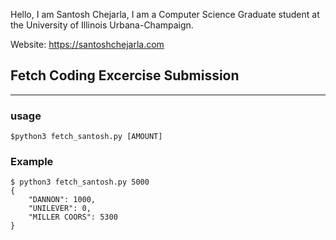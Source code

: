 Hello, I am Santosh Chejarla, I am a Computer Science Graduate student at the University of Illinois Urbana-Champaign. 

Website: https://santoshchejarla.com


## Fetch Coding Excercise Submission
---

### usage
```
$python3 fetch_santosh.py [AMOUNT]
```

### Example
```
$ python3 fetch_santosh.py 5000
{
    "DANNON": 1000,
    "UNILEVER": 0,
    "MILLER COORS": 5300
}
```

